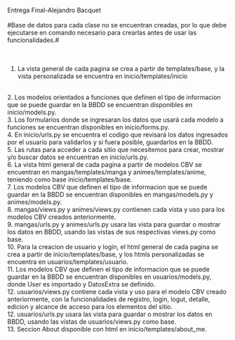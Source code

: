 Entrega Final - Alejandro Bacquet
<br>
<br>
#Base de datos para cada clase no se encuentran creadas, por lo que debe ejecutarse en comando necesario para crearlas antes de usar las funcionalidades.#  
<br>
<br>
1. La vista general de cada pagina se crea a partir de templates/base, y la vista personalizada se encuentra en inicio/templates/inicio
<br>   
2. Los modelos orientados a funciones que definen el tipo de informacion que se puede guardar en la BBDD se encuentran disponibles en inicio/models.py.
<br>   
3. Los formularios donde se ingresaran los datos que usará cada modelo a funciones se encuentran disponibles en inicio/forms.py.
<br>   
4. En inicio/urls.py se encuentra el codigo que revisará los datos ingresados por el usuario para validarlos y si fuera posible, guardarlos en la BBDD.
<br>   
5. Las rutas para acceder a cada sitio que necesitemos para crear, mostrar y/o buscar datos se encuentran en inicio/urls.py.
<br>
6. La vista html general de cada pagina a partir de modelos CBV se encuentran en mangas/templates/manga y animes/templates/anime, teniendo como base inicio/templates/base.
<br>
7. Los modelos CBV que definen el tipo de informacion que se puede guardar en la BBDD se encuentran disponibles en mangas/models.py y animes/models.py.
<br>
8. mangas/views.py y animes/views.py contienen cada vista y uso para los modelos CBV creados anteriormente.
<br>
9. mangas/urls.py y animes/urls.py usara las vista para guardar o mostrar los datos en BBDD, usando las vistas de sus respectivas views.py como base.
<br>
10. Para la creacion de usuario y login, el html general de cada pagina se crea a partir de inicio/templates/base, y los htmls personalizadas se encuentra en usuarios/templates/usuario.
<br>
11. Los modelos CBV que definen el tipo de informacion que se puede guardar en la BBDD se encuentran disponibles en usuarios/models.py, donde User es importado y DatosExtra se definido. 
<br>
12. usuarios/views.py contiene cada vista y uso para el modelo CBV creado anteriormente, con la funcionalidades de registro, login, logut, detalle, edicion y alcance de acceso para los elementos del sitio.
<br>
12. usuarios/urls.py usara las vista para guardar o mostrar los datos en BBDD, usando las vistas de usuarios/views.py como base.
<br>
13. Seccion About disponible con html en inicio/templates/about_me.
